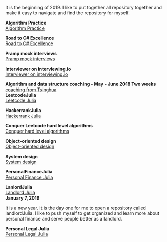
It is the beginning of 2019. I like to put together all repository together and make it easy to navigate and find the repository for myself. <br>

**Algorithm Practice**<br>
[Algorithm Practice](https://github.com/jianminchen/AlgorithmsPractice)<br>

**Road to C# Excellence**<br>
[Road to C# Excellence](https://github.com/jianminchen/RoadToCSharpExcellence)<br>

**Pramp mock interviews**<br>
[Pramp mock interviews](https://github.com/jianminchen/Mock-interviews)<br>

**Interviewer on interviewing.io**<br>
[Interviewer on interviewing.io](https://github.com/jianminchen/interviewer-Julia)<br>

**Algorithm and data structure coaching - May - June 2018 Two weeks**<br>
[coaching from Tsinghua](https://github.com/jianminchen/CoachingFromTsinghua)<br>
**LeetcodeJulia**<br>
[Leetcode Julia](https://github.com/jianminchen/Leetcode_Julia)<br>

**HackerrankJulia**<br>
[Hackerrank Julia](https://github.com/jianminchen/Hackerrank-Julia)<br>

**Conquer Leetcode hard level algorithms**<br>
[Conquer hard level algorithms](https://github.com/jianminchen/Conquer-Leetcode-hard-level-algorithms)<br>

**Object-oriented design**<br>
[Object-oriented design](https://github.com/jianminchen/Object-oriented-Design)<br>

**System design**<br>
[System design](https://github.com/jianminchen/System-design)<br>

**PersonalFinanceJulia**<br>
[Personal Finance Julia](https://github.com/jianminchen/PersonalFinanceJulia)<br>

**LanlordJulia**<br>
[Landlord Julia](https://github.com/jianminchen/LandlordJulia)<br>
**January 7, 2019**<br>

It is a new year. It is the day one for me to open a repository called landlordJulia. I like to push myself to get organized and learn more about personal finance and serve people better as a landlord. 

**Personal Legal Julia**<br>
[Personal Legal Julia](https://github.com/jianminchen/PersonalLegalJulia)<br>

